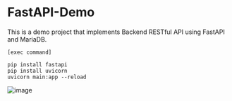 # FastAPI-Demo
This is a demo project that implements Backend RESTful API using FastAPI and MariaDB.

```
[exec command]

pip install fastapi
pip install uvicorn
uvicorn main:app --reload
```

![image](https://github.com/user-attachments/assets/e2793440-77fa-4744-846f-7b27a5f9f06f)

